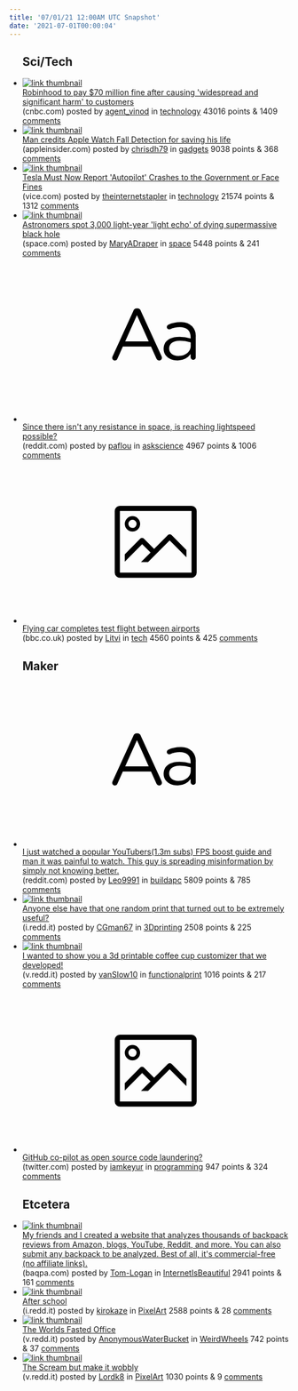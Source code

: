 ```yaml
---
title: '07/01/21 12:00AM UTC Snapshot'
date: '2021-07-01T00:00:04'
---
```

<ul>
<h2>Sci/Tech</h2>

<li><a href='https://www.cnbc.com/2021/06/30/robinhood-to-pay-70-million-dollars-after-causing-users-significant-harm.html'><img src='https://b.thumbs.redditmedia.com/WDLBMP1SjkRfvR1ns4Bkj8HbSknZN4GMtX5Oi_Po2SE.jpg' alt='link thumbnail'></a><div><div class='linkTitle'><a href='https://www.cnbc.com/2021/06/30/robinhood-to-pay-70-million-dollars-after-causing-users-significant-harm.html'>Robinhood to pay $70 million fine after causing 'widespread and significant harm' to customers</a></div>(cnbc.com) posted by <a href='https://www.reddit.com/user/agent_vinod'>agent_vinod</a> in <a href='https://www.reddit.com/r/technology'>technology</a> 43016 points & 1409 <a href='https://www.reddit.com/r/technology/comments/ob1s2v/robinhood_to_pay_70_million_fine_after_causing/'>comments</a></div></li>

<li><a href='https://appleinsider.com/articles/21/06/30/mans-credits-apple-watch-fall-detection-for-saving-his-life'><img src='https://b.thumbs.redditmedia.com/KAfa0k_teyLzgYAinMy8nUrp7y_PInyPSvmprH7UI4o.jpg' alt='link thumbnail'></a><div><div class='linkTitle'><a href='https://appleinsider.com/articles/21/06/30/mans-credits-apple-watch-fall-detection-for-saving-his-life'>Man credits Apple Watch Fall Detection for saving his life</a></div>(appleinsider.com) posted by <a href='https://www.reddit.com/user/chrisdh79'>chrisdh79</a> in <a href='https://www.reddit.com/r/gadgets'>gadgets</a> 9038 points & 368 <a href='https://www.reddit.com/r/gadgets/comments/oavqmb/man_credits_apple_watch_fall_detection_for_saving/'>comments</a></div></li>

<li><a href='https://www.vice.com/en/article/y3dn9g/tesla-must-now-report-autopilot-crashes-to-the-government-or-face-fines'><img src='https://b.thumbs.redditmedia.com/k90xc98tmGIKkUYQD93egH-E8xJZn2D5FGXhSjsutLA.jpg' alt='link thumbnail'></a><div><div class='linkTitle'><a href='https://www.vice.com/en/article/y3dn9g/tesla-must-now-report-autopilot-crashes-to-the-government-or-face-fines'>Tesla Must Now Report 'Autopilot' Crashes to the Government or Face Fines</a></div>(vice.com) posted by <a href='https://www.reddit.com/user/theinternetstapler'>theinternetstapler</a> in <a href='https://www.reddit.com/r/technology'>technology</a> 21574 points & 1312 <a href='https://www.reddit.com/r/technology/comments/oapggl/tesla_must_now_report_autopilot_crashes_to_the/'>comments</a></div></li>

<li><a href='https://www.space.com/dying-supermassive-black-hole-light-echo'><img src='https://b.thumbs.redditmedia.com/fzneex1HPGU8Wk5g6nPLrmbxt8KFHy9oN3mbAjrJoSg.jpg' alt='link thumbnail'></a><div><div class='linkTitle'><a href='https://www.space.com/dying-supermassive-black-hole-light-echo'>Astronomers spot 3,000 light-year 'light echo' of dying supermassive black hole</a></div>(space.com) posted by <a href='https://www.reddit.com/user/MaryADraper'>MaryADraper</a> in <a href='https://www.reddit.com/r/space'>space</a> 5448 points & 241 <a href='https://www.reddit.com/r/space/comments/oawcqf/astronomers_spot_3000_lightyear_light_echo_of/'>comments</a></div></li>

<li><a href='https://www.reddit.com/r/askscience/comments/oas3hs/since_there_isnt_any_resistance_in_space_is/'><svg version='1.1' viewBox='-34 -12 104 64' preserveAspectRatio='xMidYMid slice' xmlns='http://www.w3.org/2000/svg' xmlns:xlink='http://www.w3.org/1999/xlink'>
    <title>text link thumbnail</title>
    <path d='M12.19,8.84a1.45,1.45,0,0,0-1.4-1h-.12a1.46,1.46,0,0,0-1.42,1L1.14,26.56a1.29,1.29,0,0,0-.14.59,1,1,0,0,0,1,1,1.12,1.12,0,0,0,1.08-.77l2.08-4.65h11l2.08,4.59a1.24,1.24,0,0,0,1.12.83,1.08,1.08,0,0,0,1.08-1.08,1.64,1.64,0,0,0-.14-.57ZM6.08,20.71l4.59-10.22,4.6,10.22Z'>
    </path>
    <path d='M32.24,14.78A6.35,6.35,0,0,0,27.6,13.2a11.36,11.36,0,0,0-4.7,1,1,1,0,0,0-.58.89,1,1,0,0,0,.94.92,1.23,1.23,0,0,0,.39-.08,8.87,8.87,0,0,1,3.72-.81c2.7,0,4.28,1.33,4.28,3.92v.5a15.29,15.29,0,0,0-4.42-.61c-3.64,0-6.14,1.61-6.14,4.64v.05c0,2.95,2.7,4.48,5.37,4.48a6.29,6.29,0,0,0,5.19-2.48V26.9a1,1,0,0,0,1,1,1,1,0,0,0,1-1.06V19A5.71,5.71,0,0,0,32.24,14.78Zm-.56,7.7c0,2.28-2.17,3.89-4.81,3.89-1.94,0-3.61-1.06-3.61-2.86v-.06c0-1.8,1.5-3,4.2-3a15.2,15.2,0,0,1,4.22.61Z'>
    </path>
    </svg></a><div><div class='linkTitle'><a href='https://www.reddit.com/r/askscience/comments/oas3hs/since_there_isnt_any_resistance_in_space_is/'>Since there isn't any resistance in space, is reaching lightspeed possible?</a></div>(reddit.com) posted by <a href='https://www.reddit.com/user/paflou'>paflou</a> in <a href='https://www.reddit.com/r/askscience'>askscience</a> 4967 points & 1006 <a href='https://www.reddit.com/r/askscience/comments/oas3hs/since_there_isnt_any_resistance_in_space_is/'>comments</a></div></li>

<li><a href='https://www.bbc.co.uk/news/technology-57651843'><svg version='1.1' viewBox='-34 -14 104 64' preserveAspectRatio='xMidYMid meet' xmlns='http://www.w3.org/2000/svg' xmlns:xlink='http://www.w3.org/1999/xlink'>
    <title>link thumbnail</title>
    <path d='M32,4H4A2,2,0,0,0,2,6V30a2,2,0,0,0,2,2H32a2,2,0,0,0,2-2V6A2,2,0,0,0,32,4ZM4,30V6H32V30Z'></path>
    <path d='M8.92,14a3,3,0,1,0-3-3A3,3,0,0,0,8.92,14Zm0-4.6A1.6,1.6,0,1,1,7.33,11,1.6,1.6,0,0,1,8.92,9.41Z'></path>
    <path d='M22.78,15.37l-5.4,5.4-4-4a1,1,0,0,0-1.41,0L5.92,22.9v2.83l6.79-6.79L16,22.18l-3.75,3.75H15l8.45-8.45L30,24V21.18l-5.81-5.81A1,1,0,0,0,22.78,15.37Z'></path>
    </svg></a><div><div class='linkTitle'><a href='https://www.bbc.co.uk/news/technology-57651843'>Flying car completes test flight between airports</a></div>(bbc.co.uk) posted by <a href='https://www.reddit.com/user/Litvi'>Litvi</a> in <a href='https://www.reddit.com/r/tech'>tech</a> 4560 points & 425 <a href='https://www.reddit.com/r/tech/comments/oatntn/flying_car_completes_test_flight_between_airports/'>comments</a></div></li>

<h2>Maker</h2>

<li><a href='https://www.reddit.com/r/buildapc/comments/oat3gu/i_just_watched_a_popular_youtubers13m_subs_fps/'><svg version='1.1' viewBox='-34 -12 104 64' preserveAspectRatio='xMidYMid slice' xmlns='http://www.w3.org/2000/svg' xmlns:xlink='http://www.w3.org/1999/xlink'>
    <title>text link thumbnail</title>
    <path d='M12.19,8.84a1.45,1.45,0,0,0-1.4-1h-.12a1.46,1.46,0,0,0-1.42,1L1.14,26.56a1.29,1.29,0,0,0-.14.59,1,1,0,0,0,1,1,1.12,1.12,0,0,0,1.08-.77l2.08-4.65h11l2.08,4.59a1.24,1.24,0,0,0,1.12.83,1.08,1.08,0,0,0,1.08-1.08,1.64,1.64,0,0,0-.14-.57ZM6.08,20.71l4.59-10.22,4.6,10.22Z'>
    </path>
    <path d='M32.24,14.78A6.35,6.35,0,0,0,27.6,13.2a11.36,11.36,0,0,0-4.7,1,1,1,0,0,0-.58.89,1,1,0,0,0,.94.92,1.23,1.23,0,0,0,.39-.08,8.87,8.87,0,0,1,3.72-.81c2.7,0,4.28,1.33,4.28,3.92v.5a15.29,15.29,0,0,0-4.42-.61c-3.64,0-6.14,1.61-6.14,4.64v.05c0,2.95,2.7,4.48,5.37,4.48a6.29,6.29,0,0,0,5.19-2.48V26.9a1,1,0,0,0,1,1,1,1,0,0,0,1-1.06V19A5.71,5.71,0,0,0,32.24,14.78Zm-.56,7.7c0,2.28-2.17,3.89-4.81,3.89-1.94,0-3.61-1.06-3.61-2.86v-.06c0-1.8,1.5-3,4.2-3a15.2,15.2,0,0,1,4.22.61Z'>
    </path>
    </svg></a><div><div class='linkTitle'><a href='https://www.reddit.com/r/buildapc/comments/oat3gu/i_just_watched_a_popular_youtubers13m_subs_fps/'>I just watched a popular YouTubers(1.3m subs) FPS boost guide and man it was painful to watch. This guy is spreading misinformation by simply not knowing better.</a></div>(reddit.com) posted by <a href='https://www.reddit.com/user/Leo9991'>Leo9991</a> in <a href='https://www.reddit.com/r/buildapc'>buildapc</a> 5809 points & 785 <a href='https://www.reddit.com/r/buildapc/comments/oat3gu/i_just_watched_a_popular_youtubers13m_subs_fps/'>comments</a></div></li>

<li><a href='https://i.redd.it/q7bm66m17b871.jpg'><img src='https://b.thumbs.redditmedia.com/0PYXZk4phqwjsiU-Uep5Kax9OykJD6adYIvc81QwFLY.jpg' alt='link thumbnail'></a><div><div class='linkTitle'><a href='https://i.redd.it/q7bm66m17b871.jpg'>Anyone else have that one random print that turned out to be extremely useful?</a></div>(i.redd.it) posted by <a href='https://www.reddit.com/user/CGman67'>CGman67</a> in <a href='https://www.reddit.com/r/3Dprinting'>3Dprinting</a> 2508 points & 225 <a href='https://www.reddit.com/r/3Dprinting/comments/oamuu6/anyone_else_have_that_one_random_print_that/'>comments</a></div></li>

<li><a href='https://v.redd.it/u8gyfa871e871'><img src='https://b.thumbs.redditmedia.com/UCZ8w_fCzclzTPuUYt-6H7xvCfH4BhdMLewULFjx2xI.jpg' alt='link thumbnail'></a><div><div class='linkTitle'><a href='https://v.redd.it/u8gyfa871e871'>I wanted to show you a 3d printable coffee cup customizer that we developed!</a></div>(v.redd.it) posted by <a href='https://www.reddit.com/user/vanSlow10'>vanSlow10</a> in <a href='https://www.reddit.com/r/functionalprint'>functionalprint</a> 1016 points & 217 <a href='https://www.reddit.com/r/functionalprint/comments/oavb4n/i_wanted_to_show_you_a_3d_printable_coffee_cup/'>comments</a></div></li>

<li><a href='https://twitter.com/eevee/status/1410037309848752128'><svg version='1.1' viewBox='-34 -14 104 64' preserveAspectRatio='xMidYMid meet' xmlns='http://www.w3.org/2000/svg' xmlns:xlink='http://www.w3.org/1999/xlink'>
    <title>link thumbnail</title>
    <path d='M32,4H4A2,2,0,0,0,2,6V30a2,2,0,0,0,2,2H32a2,2,0,0,0,2-2V6A2,2,0,0,0,32,4ZM4,30V6H32V30Z'></path>
    <path d='M8.92,14a3,3,0,1,0-3-3A3,3,0,0,0,8.92,14Zm0-4.6A1.6,1.6,0,1,1,7.33,11,1.6,1.6,0,0,1,8.92,9.41Z'></path>
    <path d='M22.78,15.37l-5.4,5.4-4-4a1,1,0,0,0-1.41,0L5.92,22.9v2.83l6.79-6.79L16,22.18l-3.75,3.75H15l8.45-8.45L30,24V21.18l-5.81-5.81A1,1,0,0,0,22.78,15.37Z'></path>
    </svg></a><div><div class='linkTitle'><a href='https://twitter.com/eevee/status/1410037309848752128'>GitHub co-pilot as open source code laundering?</a></div>(twitter.com) posted by <a href='https://www.reddit.com/user/iamkeyur'>iamkeyur</a> in <a href='https://www.reddit.com/r/programming'>programming</a> 947 points & 324 <a href='https://www.reddit.com/r/programming/comments/oaxyxu/github_copilot_as_open_source_code_laundering/'>comments</a></div></li>

<h2>Etcetera</h2>

<li><a href='https://baqpa.com'><img src='https://a.thumbs.redditmedia.com/EcDn5Be9UkPSX5pcz2DHofNr2SvcJiR92sw0y4XR9a4.jpg' alt='link thumbnail'></a><div><div class='linkTitle'><a href='https://baqpa.com'>My friends and I created a website that analyzes thousands of backpack reviews from Amazon, blogs, YouTube, Reddit, and more. You can also submit any backpack to be analyzed. Best of all, it's commercial-free (no affiliate links).</a></div>(baqpa.com) posted by <a href='https://www.reddit.com/user/Tom-Logan'>Tom-Logan</a> in <a href='https://www.reddit.com/r/InternetIsBeautiful'>InternetIsBeautiful</a> 2941 points & 161 <a href='https://www.reddit.com/r/InternetIsBeautiful/comments/oayhcn/my_friends_and_i_created_a_website_that_analyzes/'>comments</a></div></li>

<li><a href='https://i.redd.it/4uxl3eygpf871.gif'><img src='https://b.thumbs.redditmedia.com/yVReBmnmmhAMnLS_ae7TMQksVNugM_QlizeZdrB94dA.jpg' alt='link thumbnail'></a><div><div class='linkTitle'><a href='https://i.redd.it/4uxl3eygpf871.gif'>After school</a></div>(i.redd.it) posted by <a href='https://www.reddit.com/user/kirokaze'>kirokaze</a> in <a href='https://www.reddit.com/r/PixelArt'>PixelArt</a> 2588 points & 28 <a href='https://www.reddit.com/r/PixelArt/comments/ob1mqo/after_school/'>comments</a></div></li>

<li><a href='https://v.redd.it/cp64xon1ne871'><img src='https://b.thumbs.redditmedia.com/cSZZUYnytrjeijl3R3n2eCP9iufTiIJ8a9B0UedCctc.jpg' alt='link thumbnail'></a><div><div class='linkTitle'><a href='https://v.redd.it/cp64xon1ne871'>The Worlds Fasted Office</a></div>(v.redd.it) posted by <a href='https://www.reddit.com/user/AnonymousWaterBucket'>AnonymousWaterBucket</a> in <a href='https://www.reddit.com/r/WeirdWheels'>WeirdWheels</a> 742 points & 37 <a href='https://www.reddit.com/r/WeirdWheels/comments/oaxbxa/the_worlds_fasted_office/'>comments</a></div></li>

<li><a href='https://v.redd.it/lsbkmcdled871'><img src='https://b.thumbs.redditmedia.com/6PAO__XTf1bEzbJjxVWTytu6UkUweU0HBcpG0CrEkxI.jpg' alt='link thumbnail'></a><div><div class='linkTitle'><a href='https://v.redd.it/lsbkmcdled871'>The Scream but make it wobbly</a></div>(v.redd.it) posted by <a href='https://www.reddit.com/user/Lordk8'>Lordk8</a> in <a href='https://www.reddit.com/r/PixelArt'>PixelArt</a> 1030 points & 9 <a href='https://www.reddit.com/r/PixelArt/comments/oatkit/the_scream_but_make_it_wobbly/'>comments</a></div></li>

</ul>
